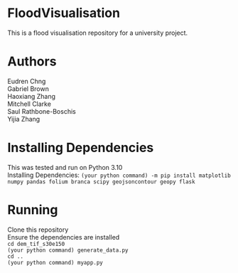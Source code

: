 # FloodVisualisation
This is a flood visualisation repository for a university project.

# Authors
Eudren Chng  
Gabriel Brown  
Haoxiang Zhang  
Mitchell Clarke  
Saul Rathbone-Boschis  
Yijia Zhang  

# Installing Dependencies
This was tested and run on Python 3.10  
Installing Dependencies:
`(your python command) -m pip install matplotlib numpy pandas folium branca scipy geojsoncontour geopy flask`

# Running
Clone this repository  
Ensure the dependencies are installed  
`cd dem_tif_s30e150`  
`(your python command) generate_data.py`  
`cd ..`  
`(your python command) myapp.py`  
